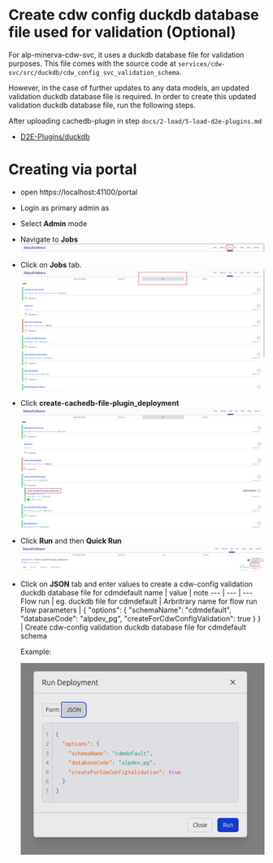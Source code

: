# Create cdw config duckdb database file used for validation (Optional)

For alp-minerva-cdw-svc, it uses a duckdb database file for validation purposes. This file comes with the source code at `services/cdw-svc/src/duckdb/cdw_config_svc_validation_schema`.

However, in the case of further updates to any data models, an updated validation duckdb database file is required. In order to create this updated validation duckdb database file, run the following steps.

After uploading cachedb-plugin in step `docs/2-load/5-load-d2e-plugins.md`

- [D2E-Plugins/duckdb](https://github.com/alp-os/d2e-plugins/tree/main/cachedb)

<h1 id="gui">Creating via portal</h1>

- open https://localhost:41100/portal
- Login as primary admin as
- Select **Admin** mode
- Navigate to **Jobs**
  ![JobsPlugin](../images/duckdb/JobsPlugin.png)
- Click on **Jobs** tab.
  ![JobsTab](../images/duckdb/JobsTab.png)
- Click **create-cachedb-file-plugin_deployment**
  ![CachedbDeployment](../images/duckdb/CachedbDeployment.png)
- Click **Run** and then **Quick Run**
  ![DeploymentQuickRun](../images/duckdb/DeploymentQuickRun.png)

- Click on **JSON** tab and enter values to create a cdw-config validation duckdb database file for cdmdefault
  name | value | note
  --- | --- | ---
  Flow run | eg. duckdb file for cdmdefault | Arbritrary name for flow run
  Flow parameters | { "options": { "schemaName": "cdmdefault", "databaseCode": "alpdev_pg", "createForCdwConfigValidation": true } } | Create cdw-config validation duckdb database file for cdmdefault schema

  Example:

  ![CachedbCdwConfigFlowRunJSONDialog](../images/duckdb/CachedbCdwConfigFlowRunJSONDialog.png)
